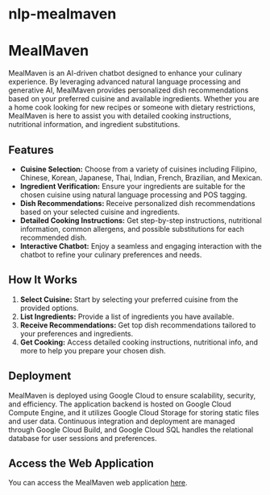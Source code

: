 # nlp-mealmaven
# MealMaven

MealMaven is an AI-driven chatbot designed to enhance your culinary experience. By leveraging advanced natural language processing and generative AI, MealMaven provides personalized dish recommendations based on your preferred cuisine and available ingredients. Whether you are a home cook looking for new recipes or someone with dietary restrictions, MealMaven is here to assist you with detailed cooking instructions, nutritional information, and ingredient substitutions.

## Features

- **Cuisine Selection:** Choose from a variety of cuisines including Filipino, Chinese, Korean, Japanese, Thai, Indian, French, Brazilian, and Mexican.
- **Ingredient Verification:** Ensure your ingredients are suitable for the chosen cuisine using natural language processing and POS tagging.
- **Dish Recommendations:** Receive personalized dish recommendations based on your selected cuisine and ingredients.
- **Detailed Cooking Instructions:** Get step-by-step instructions, nutritional information, common allergens, and possible substitutions for each recommended dish.
- **Interactive Chatbot:** Enjoy a seamless and engaging interaction with the chatbot to refine your culinary preferences and needs.

## How It Works

1. **Select Cuisine:** Start by selecting your preferred cuisine from the provided options.
2. **List Ingredients:** Provide a list of ingredients you have available.
3. **Receive Recommendations:** Get top dish recommendations tailored to your preferences and ingredients.
4. **Get Cooking:** Access detailed cooking instructions, nutritional info, and more to help you prepare your chosen dish.

## Deployment

MealMaven is deployed using Google Cloud to ensure scalability, security, and efficiency. The application backend is hosted on Google Cloud Compute Engine, and it utilizes Google Cloud Storage for storing static files and user data. Continuous integration and deployment are managed through Google Cloud Build, and Google Cloud SQL handles the relational database for user sessions and preferences.

## Access the Web Application

You can access the MealMaven web application [here](https://mealmaven-424312.et.r.appspot.com/).
